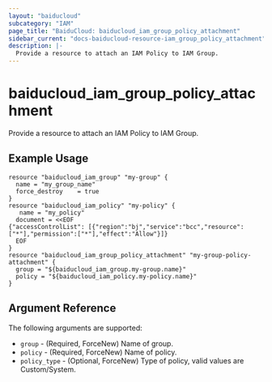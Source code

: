```yaml
---
layout: "baiducloud"
subcategory: "IAM"
page_title: "BaiduCloud: baiducloud_iam_group_policy_attachment"
sidebar_current: "docs-baiducloud-resource-iam_group_policy_attachment"
description: |-
  Provide a resource to attach an IAM Policy to IAM Group.
---
```


# baiducloud_iam_group_policy_attachment

Provide a resource to attach an IAM Policy to IAM Group.

## Example Usage

```hcl
resource "baiducloud_iam_group" "my-group" {
  name = "my_group_name"
  force_destroy    = true
}
resource "baiducloud_iam_policy" "my-policy" {
   name = "my_policy"
  document = <<EOF
{"accessControlList": [{"region":"bj","service":"bcc","resource":["*"],"permission":["*"],"effect":"Allow"}]}
  EOF
}
resource "baiducloud_iam_group_policy_attachment" "my-group-policy-attachment" {
  group = "${baiducloud_iam_group.my-group.name}"
  policy = "${baiducloud_iam_policy.my-policy.name}"
}
```

## Argument Reference

The following arguments are supported:

* `group` - (Required, ForceNew) Name of group.
* `policy` - (Required, ForceNew) Name of policy.
* `policy_type` - (Optional, ForceNew) Type of policy, valid values are Custom/System.


